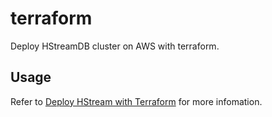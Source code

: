 # terraform

Deploy HStreamDB cluster on AWS with terraform.

## Usage

Refer to [Deploy HStream with Terraform](https://hstream.io/docs/en/latest/deployment/deploy-terraform.html#deploy-hstream-with-terraform) for more infomation.